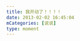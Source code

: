 ```yaml
---
title: 我开动了！！！！
date: 2013-02-02 16:45:04
mCategories: [说说]
type: moment
---
```


<div id="pics-20130202164504"></div>

<script src="/lib/moment/pics.js"></script>
<script>
var data = [
    {"link": "2013-02-02_000000.jpeg", "type": "shuoshuo"}
];
picsRender(data, "pics-20130202164504");
</script>
